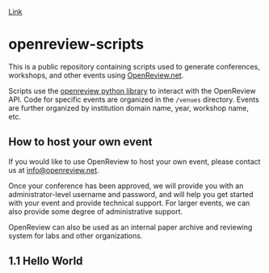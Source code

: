 [Link](#11-hello-world)

# openreview-scripts
This is a public repository containing scripts used to generate conferences, workshops, and other events using [OpenReview.net](https://openreview.net).

Scripts use the [openreview python library](https://github.com/openreview/openreview-py) to interact with the OpenReview API. Code for specific events are organized in the `/venues` directory. Events are further organized by institution domain name, year, workshop name, etc.

## How to host your own event
If you would like to use OpenReview to host your own event, please contact us at info@openreview.net.

Once your conference has been approved, we will provide you with an administrator-level username and password, and will help you get started with your event and provide technical support. For larger events, we can also provide some degree of administrative support.

OpenReview can also be used as an internal paper archive and reviewing system for labs and other organizations.

## 1.1 Hello World
